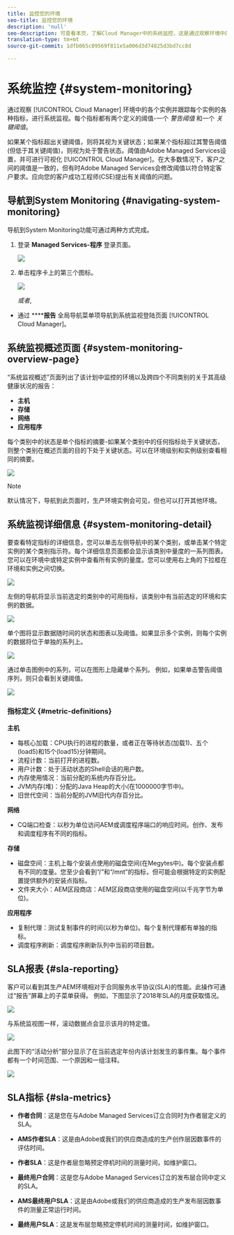 ```yaml
---
title: 监控您的环境
seo-title: 监控您的环境
description: 'null'
seo-description: 可查看本页，了解Cloud Manager中的系统监控，这是通过观察环境中的各个实例并跟踪每个实例的各种指标来完成的。
translation-type: tm+mt
source-git-commit: 1dfb065c09569f811e5a006d3d74825d3bd7cc8d

---
```



# 系统监控 {#system-monitoring}

通过观察 [!UICONTROL Cloud Manager] 环境中的各个实例并跟踪每个实例的各种指标，进行系统监视。每个指标都有两个定义的阈值-一个 *警告阈值* 和一个 *关键阈值*。

如果某个指标超出关键阈值，则将其视为关键状态；如果某个指标超过其警告阈值(但低于其关键阈值)，则视为处于警告状态。阈值由Adobe Managed Services设置，并可进行可视化 [!UICONTROL Cloud Manager]。在大多数情况下，客户之间的阈值是一致的，但有时Adobe Managed Services会修改阈值以符合特定客户要求。应向您的客户成功工程师(CSE)提出有关阈值的问题。

## 导航到System Monitoring {#navigating-system-monitoring}

导航到System Monitoring功能可通过两种方式完成。

1. 登录 **Managed Services-程序** 登录页面。

   ![](assets/ProgramLanding.png)

1. 单击程序卡上的第三个图标。

   ![](assets/program-card.png)

   *或者*,

* 通过 ******报告** 全局导航菜单项导航到系统监视登陆页面 [!UICONTROL Cloud Manager]。


## 系统监视概述页面 {#system-monitoring-overview-page}

“系统监视概述”页面列出了该计划中监控的环境以及跨四个不同类别的关于其高级健康状况的报告：

* **主机**
* **存储**
* **网络**
* **应用程序**

每个类别中的状态是单个指标的摘要-如果某个类别中的任何指标处于关键状态，则整个类别在概述页面的目的下处于关键状态。可以在环境级别和实例级别查看相同的摘要。

![](assets/Reports.png)

>[!NOTE]
>
>默认情况下，导航到此页面时，生产环境实例会可见，但也可以打开其他环境。

## 系统监视详细信息 {#system-monitoring-detail}

要查看特定指标的详细信息，您可以单击左侧导航中的某个类别，或单击某个特定实例的某个类别指示符。每个详细信息页面都会显示该类别中量度的一系列图表。您可以在环境中或特定实例中查看所有实例的量度。您可以使用右上角的下拉框在环境和实例之间切换。

![](assets/System_Monitoring1.png)

左侧的导航将显示当前选定的类别中的可用指标，该类别中有当前选定的环境和实例的数据。

![](assets/System_Monitoring2.png)

单个图将显示数据随时间的状态和图表以及阈值。如果显示多个实例，则每个实例的数据将位于单独的系列上。

![](assets/System-Monitoring3.png)

通过单击图例中的系列，可以在图形上隐藏单个系列。
例如，如果单击警告阈值序列，则只会看到关键阈值。

![](assets/System_Monitoring4.png)

### 指标定义 {#metric-definitions}

**主机**

* 每核心加载：CPU执行的进程的数量，或者正在等待状态(加载1)、五个(load5)和15个(load15)分钟期间。
* 流程计数：当前打开的进程数。
* 用户计数：处于活动状态的Shell会话的用户数。
* 内存使用情况：当前分配的系统内存百分比。
* JVM内存(堆)：分配的Java Heap的大小(在1000000字节中)。
* 旧世代空间：当前分配的JVM旧代内存百分比。

**网络**

* CQ端口检查：以秒为单位访问AEM或调度程序端口的响应时间。创作、发布和调度程序有不同的指标。

**存储**

* 磁盘空间：主机上每个安装点使用的磁盘空间(在Megytes中)。每个安装点都有不同的度量。您至少会看到“/”和“/mnt”的指标，但可能会根据特定的实例配置提供额外的安装点指标。
* 文件夹大小：AEM区段商店：AEM区段商店使用的磁盘空间(以千兆字节为单位)。

**应用程序**

* 复制代理：测试复制事件的时间(以秒为单位)。每个复制代理都有单独的指标。
* 调度程序刷新：调度程序刷新队列中当前的项目数。

## SLA报表 {#sla-reporting}

客户可以看到其生产AEM环境相对于合同服务水平协议(SLA)的性能。此操作可通过“报告”屏幕上的子菜单获得。
例如，下图显示了2018年SLA的月度获取情况。

![](assets/sla-reporting1.png)

与系统监视图一样，滚动数据点会显示该月的特定值。

![](assets/sla-reporting2.png)

此图下的“活动分析”部分显示了在当前选定年份内该计划发生的事件集。每个事件都有一个时间范围、一个原因和一组注释。

![](assets/sla-reporting3.png)

## SLA指标 {#sla-metrics}

* **作者合同**：这是您在与Adobe Managed Services订立合同时为作者层定义的SLA。

* **AMS作者SLA**：这是由Adobe或我们的供应商造成的生产创作层因数事件的评估时间。

* **作者SLA**：这是作者层忽略预定停机时间的测量时间，如维护窗口。

* **最终用户合同**：这是您与Adobe Managed Services订立的发布层合同中定义的SLA。

* **AMS最终用户SLA**：这是由Adobe或我们的供应商造成的生产发布层因数事件的测量正常运行时间。

* **最终用户SLA**：这是发布层忽略预定停机时间的测量时间，如维护窗口。